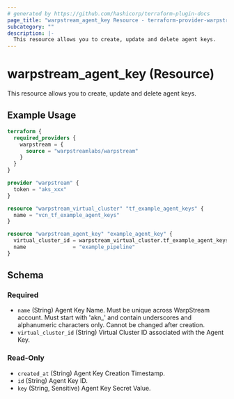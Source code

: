 ```yaml
---
# generated by https://github.com/hashicorp/terraform-plugin-docs
page_title: "warpstream_agent_key Resource - terraform-provider-warpstream"
subcategory: ""
description: |-
  This resource allows you to create, update and delete agent keys.
---
```


# warpstream_agent_key (Resource)

This resource allows you to create, update and delete agent keys.

## Example Usage

```terraform
terraform {
  required_providers {
    warpstream = {
      source = "warpstreamlabs/warpstream"
    }
  }
}

provider "warpstream" {
  token = "aks_xxx"
}

resource "warpstream_virtual_cluster" "tf_example_agent_keys" {
  name = "vcn_tf_example_agent_keys"
}

resource "warpstream_agent_key" "example_agent_key" {
  virtual_cluster_id = warpstream_virtual_cluster.tf_example_agent_keys.id
  name               = "example_pipeline"
}
```

<!-- schema generated by tfplugindocs -->
## Schema

### Required

- `name` (String) Agent Key Name. Must be unique across WarpStream account. Must start with 'akn_' and contain underscores and alphanumeric characters only. Cannot be changed after creation.
- `virtual_cluster_id` (String) Virtual Cluster ID associated with the Agent Key.

### Read-Only

- `created_at` (String) Agent Key Creation Timestamp.
- `id` (String) Agent Key ID.
- `key` (String, Sensitive) Agent Key Secret Value.
